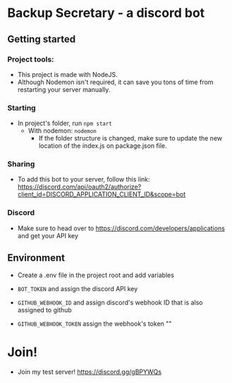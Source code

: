 # Backup Secretary - a discord bot

## Getting started

### Project tools:

- This project is made with NodeJS.
- Although Nodemon isn't required, it can save you tons of time from restarting your server manually.

### Starting

- In project's folder, run `npm start`
  - With nodemon: `nodemon`
    - If the folder structure is changed, make sure to update the new location of the index.js on package.json file.

### Sharing

- To add this bot to your server, follow this link: https://discord.com/api/oauth2/authorize?client_id=DISCORD_APPLICATION_CLIENT_ID&scope=bot

### Discord

- Make sure to head over to https://discord.com/developers/applications and get your API key

## Environment

- Create a .env file in the project root and add variables

- `BOT_TOKEN` and assign the discord API key
- `GITHUB_WEBHOOK_ID` and assign discord's webhook ID that is also assigned to github
- `GITHUB_WEBHOOK_TOKEN` assign the webhook's token ""

# Join!

- Join my test server! https://discord.gg/gBPYWQs
